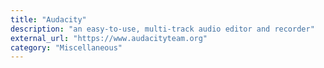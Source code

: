 ```yaml
---
title: "Audacity"
description: "an easy-to-use, multi-track audio editor and recorder"
external_url: "https://www.audacityteam.org"
category: "Miscellaneous"
---
```

